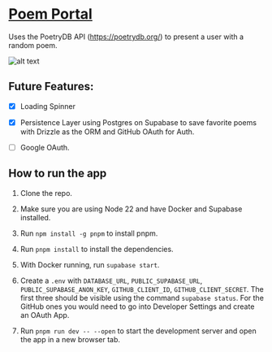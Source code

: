 # [Poem Portal](https://poemportal.vercel.app/)

Uses the PoetryDB API (https://poetrydb.org/) to present a user with a random poem.

![alt text](https://github.com/user-attachments/assets/6b434867-96fb-4c75-ae6a-aae5b9d13e59)

## Future Features:

- [x] Loading Spinner

- [x] Persistence Layer using Postgres on Supabase to save favorite poems with Drizzle as the ORM and GitHub OAuth for
      Auth.

- [ ] Google OAuth.

## How to run the app

1. Clone the repo.

2. Make sure you are using Node 22 and have Docker and Supabase installed.

3. Run `npm install -g pnpm` to install pnpm.

4. Run `pnpm install` to install the dependencies.

5. With Docker running, run `supabase start`.

6. Create a `.env` with `DATABASE_URL`, `PUBLIC_SUPABASE_URL`, `PUBLIC_SUPABASE_ANON_KEY`, `GITHUB_CLIENT_ID`, `GITHUB_CLIENT_SECRET`. The first three should be visible using the command `supabase status`. For the GitHub ones you would need to go into Developer Settings and create an OAuth App.

7. Run `pnpm run dev -- --open` to start the development server and open the app in a new browser tab.
